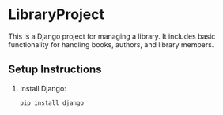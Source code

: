 # LibraryProject

This is a Django project for managing a library. It includes basic functionality for handling books, authors, and library members.

## Setup Instructions

1. Install Django:
   ```bash
   pip install django
